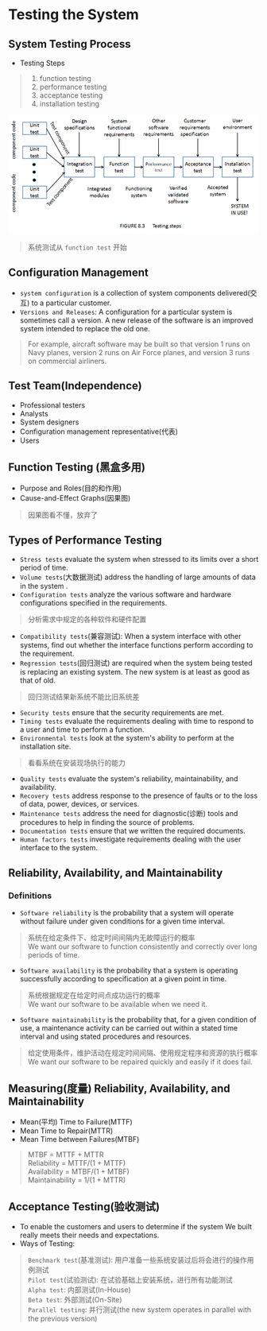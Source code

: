 # Testing the System

## System Testing Process
- Testing Steps
> 1. function testing <br>
> 2. performance testing <br>
> 3. acceptance testing <br>
> 4. installation testing <br>

![Steps in the testing process](images/TestingSteps.png)<br>
> 系统测试从 `function test` 开始

## Configuration Management
- `system configuration` is a collection of system components delivered(交互) to a
particular customer.
- `Versions and Releases`: A configuration for a particular system is sometimes call
a version. A new release of the software is an improved system intended to replace
the old one.
> For example, aircraft software may be built so that version 1 runs on Navy planes,
version 2 runs on Air Force planes, and version 3 runs on commercial airliners.<br>

## Test Team(Independence)
- Professional testers
- Analysts
- System designers
- Configuration management representative(代表)
- Users

## Function Testing (黑盒多用)
- Purpose and Roles(目的和作用)
- Cause-and-Effect Graphs(因果图)
> 因果图看不懂，放弃了<br>

## Types of Performance Testing
- `Stress tests` evaluate the system when stressed to its limits over a short period
of time.
- `Volume tests`(大数据测试) address the handling of large amounts of data in the
system .
- `Configuration tests` analyze the various software and hardware configurations
specified in the requirements.
> 分析需求中规定的各种软件和硬件配置<br>

- `Compatibility tests`(兼容测试): When a system interface with other systems, find
out whether the interface functions perform according to the requirement.
- `Regression tests`(回归测试) are required when the system being tested is replacing
an existing system. The new system is at least as good as that of old.
> 回归测试结果新系统不能比旧系统差<br>

- `Security tests` ensure that the security requirements are met.
- `Timing tests` evaluate the requirements dealing with time to respond to a user
and time to perform a function.
- `Environmental tests` look at the system's ability to perform at the installation site.
> 看看系统在安装现场执行的能力<br>

- `Quality tests` evaluate the system's reliability, maintainability, and availability.
- `Recovery tests` address response to the presence of faults or to the loss of data,
power, devices, or services.
- `Maintenance tests` address the need for diagnostic(诊断) tools and procedures to
help in finding the source of problems.
- `Documentation tests` ensure that we written the required documents.
- `Human factors tests` investigate requirements dealing with the user interface to
the system.

## Reliability, Availability, and Maintainability
### Definitions
- `Software reliability` is the probability that a system will operate without failure
under given conditions for a given time interval.
> 系统在给定条件下、给定时间间隔内无故障运行的概率<br>
> We want our software to function consistently and correctly over long periods of time.<br>


- `Software availability` is the probability that a system is operating successfully
according to specification at a given point in time.
> 系统根据规定在给定时间点成功运行的概率<br>
> We want our software to be available when we need it.<br>

- `Software maintainability` is the probability that, for a given condition of use,
a maintenance activity can be carried out within a stated time interval and using
stated procedures and resources.
> 给定使用条件，维护活动在规定时间间隔、使用规定程序和资源的执行概率<br>
> We want our software to be repaired quickly and easily if it does fail.<br>

## Measuring(度量) Reliability, Availability, and Maintainability
- Mean(平均) Time to Failure(MTTF)
- Mean Time to Repair(MTTR)
- Mean Time between Failures(MTBF)
> MTBF = MTTF + MTTR<br>
> Reliability = MTTF/(1 + MTTF)<br>
> Availability = MTBF/(1 + MTBF)<br>
> Maintainability = 1/(1 + MTTR)<br>

## Acceptance Testing(验收测试)
- To enable the customers and users to determine if the system We built really
meets their needs and expectations.
- Ways of Testing:
> `Benchmark test`(基准测试): 用户准备一些系统安装过后将会进行的操作用例测试<br>
> `Pilot test`(试验测试): 在试验基础上安装系统，进行所有功能测试<br>
> `Alpha test`: 内部测试(In-House)<br>
> `Beta test`: 外部测试(On-Site)<br>
> `Parallel testing`: 并行测试(the new system operates in parallel with the previous version)<br>
